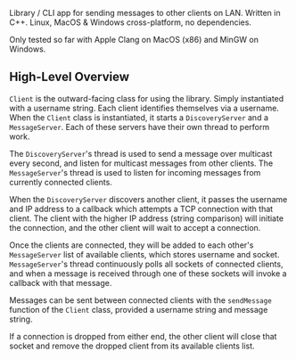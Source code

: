 Library / CLI app for sending messages to other clients on LAN.
Written in C++. Linux, MacOS & Windows cross-platform, no dependencies.

Only tested so far with Apple Clang on MacOS (x86) and MinGW on Windows.

## High-Level Overview

`Client` is the outward-facing class for using the library. Simply instantiated with
a username string.
Each client identifies themselves via a username.
When the `Client` class is instantiated, it starts a `DiscoveryServer` and a `MessageServer`.
Each of these servers have their own thread to perform work.

The `DiscoveryServer`'s thread is used to send a message over multicast every second, and
listen for multicast messages from other clients. The `MessageServer`'s thread is used to
listen for incoming messages from currently connected clients.

When the `DiscoveryServer` discovers another client, it passes the username and IP address
to a callback which attempts a TCP connection with that client. The client with the higher
IP address (string comparison) will initiate the connection, and the other client will wait
to accept a connection.

Once the clients are connected, they will be added to each other's `MessageServer` list of
available clients, which stores username and socket. `MessageServer`'s thread continuously
polls all sockets of connected clients, and when a message is received through one of these
sockets will invoke a callback with that message.

Messages can be sent between connected clients with the `sendMessage` function of
the `Client` class, provided a username string and message string.

If a connection is dropped from either end, the other client will close that socket and remove
the dropped client from its available clients list.